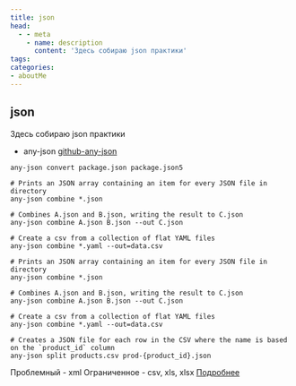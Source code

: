 ```yaml
---
title: json
head:
  - - meta
    - name: description
      content: 'Здесь собираю json практики'
tags:
categories:
- aboutMe
---
```


## json
Здесь собираю json практики

- any-json [github-any-json](https://github.com/any-json/any-json)
```
any-json convert package.json package.json5

# Prints an JSON array containing an item for every JSON file in directory
any-json combine *.json

# Combines A.json and B.json, writing the result to C.json
any-json combine A.json B.json --out C.json

# Create a csv from a collection of flat YAML files
any-json combine *.yaml --out=data.csv

# Prints an JSON array containing an item for every JSON file in directory
any-json combine *.json

# Combines A.json and B.json, writing the result to C.json
any-json combine A.json B.json --out C.json

# Create a csv from a collection of flat YAML files
any-json combine *.yaml --out=data.csv

# Creates a JSON file for each row in the CSV where the name is based on the `product_id` column
any-json split products.csv prod-{product_id}.json
```
Проблемный - xml
Ограниченное - csv, xls, xlsx
[Подробнее](https://github.com/any-json/any-json)
